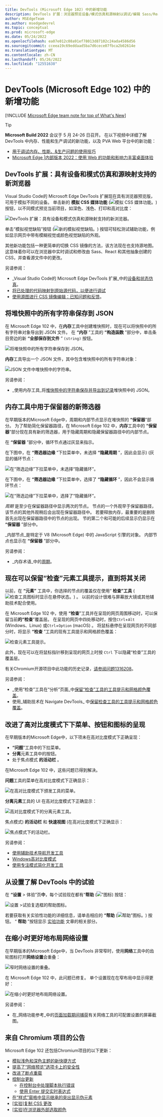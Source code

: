 ```yaml
---
title: DevTools (Microsoft Edge 102) 中的新增功能
description: DevTools 扩展：浏览器预览设备/模式仿真和源映射以调试/编辑 Sass/React。  将堆快照字符串保存到 JSON。  内存工具中的保留器筛选器。  检查工具提示持久性。  更好的高对比度显示。  试验具有“帮助”图标。  改进了网络工具布局。 以及更多。
author: MSEdgeTeam
ms.author: msedgedevrel
ms.topic: conceptual
ms.prod: microsoft-edge
ms.date: 05/24/2022
ms.openlocfilehash: ea07e012c08a91ef78013d87102c24ada4586d56
ms.sourcegitcommit: cceea19c69eddaad5ba7d6cece07fbca2b02614e
ms.translationtype: MT
ms.contentlocale: zh-CN
ms.lasthandoff: 05/26/2022
ms.locfileid: "12551638"
---
```

# <a name="whats-new-in-devtools-microsoft-edge-102"></a>DevTools (Microsoft Edge 102) 中的新增功能

[!INCLUDE [Microsoft Edge team note for top of What's New](../../includes/edge-whats-new-note.md)]

> [!TIP]
> **Microsoft Build 2022** 会议于 5 月 24-26 日召开。  在以下视频中详细了解 DevTools 中内存、性能和生产调试的新功能，以及 PVA Web 平台中的新功能：
> * [用于调试内存、性能、&生产问题的使用技巧](https://www.youtube.com/watch?v=hdrR0QwXpuc)
> * [Microsoft Edge |内部版本 2022：使用 Web 的功能和影响力丰富桌面体验](https://www.youtube.com/watch?v=ahO5nePl4BQ)


<!-- ====================================================================== -->
## <a name="devtools-extension-new-browser-with-device-and-mode-emulation-and-sourcemap-support"></a>DevTools 扩展：具有设备和模式仿真和源映射支持的新浏览器

<!-- Title: New browser preview and sourcemap support in Visual Studio Code -->
<!-- Subtitle: Emulate devices and different rendering modes and debug Sass/React. -->

Visual Studio Code的 Microsoft Edge DevTools 扩展现在具有浏览器预览版，可用于模拟不同的设备。  单击新的 **模拟 CSS 媒体功能** (![模拟 CSS 媒体功能。](devtools-102-images/emulate-css-media-features-button.png)) 按钮，以不同模式预览当前项目，如深色、浅色、打印和高对比度：

![DevTools 扩展：具有设备和模式仿真和源映射支持的新浏览器。](devtools-102-images/devtools-ext-new-browser.png)

单击“模拟视觉缺陷”按钮 (![新的**模拟视觉**缺陷。](devtools-102-images/emulate-vision-deficiencies-button.png)) 按钮可轻松测试辅助功能，例如显示网页中带有模糊视觉或颜色视觉缺陷的外观。

其他新功能包括一种更简单的切换 CSS 镜像的方法，该方法现在也支持源地图。  这意味着你可以在浏览器中实时调试和修改由 Sass、React 和其他抽象创建的 CSS，并查看源文件中的更改。

另请参阅：
* _Visual Studio Code的 Microsoft Edge DevTools 扩展_中的[设备和状态仿真](../../../../visual-studio-code/microsoft-edge-devtools-extension.md#device-and-state-emulation)。
* [将已处理的代码映射到原始源代码，以便进行调试](../../../javascript/source-maps.md)
* [使用源图进行 CSS 镜像编辑：已知问题和反馈](https://github.com/microsoft/vscode-edge-devtools/issues/965)。


<!-- ====================================================================== -->
## <a name="save-all-strings-from-a-heap-snapshot-to-json"></a>将堆快照中的所有字符串保存到 JSON

<!-- Title: Export string objects from a heap snapshot -->
<!-- Subtitle: Use the new "Save all to file" button to save string objects to a JSON file. -->

在 Microsoft Edge 102 中，在**内存**工具中创建堆快照时，现在可以将快照中的所有字符串对象导出到 JSON 文件。  在 **“内存** ”工具的 **“构造函数** ”部分中，单击条目旁边的新 **“全部保存到文件** ” `(string)` 按钮。

![将堆快照中的所有字符串保存到 JSON。](devtools-102-images/save-heap-snapshot-strings-json.png)

**内存**工具导出一个 JSON 文件，其中包含堆快照中的所有字符串对象：

![JSON 文件中堆快照中的字符串。](devtools-102-images/heap-snapshot-strings-json-file.png)

另请参阅：
* _使用内存工具_将[堆快照中的字符串保存并导出到记录](../../../memory-problems/heap-snapshots.md#save-and-export-strings-from-a-heap-snapshot-to-json)堆快照中的 JSON。


<!-- ====================================================================== -->
## <a name="new-filters-for-retainers-in-the-memory-tool"></a>内存工具中用于保留器的新筛选器

<!-- Title: Debug retainers more easily in the Memory tool -->
<!-- Subtitle: Use new filters in the Retainers section of a heap snapshot to simplify retainer paths. -->

在早期版本的Microsoft Edge中，周期和内部节点显示在堆快照的 **“保留器**”部分。
为了帮助简化保留器路径，在 Microsoft Edge 102 中，**内存**工具中的 **“保留器**”部分现在具有新的筛选器，用于隐藏周期和隐藏保留器路径中的内部节点。

在 **“保留器** ”部分中，循环节点通过灰显来指示。

在下图中，在 **“筛选器边缘** ”下拉菜单中，未选择 **“隐藏周期** ”，因此会显示)  (灰显的循环节点：

![在“筛选边缘”下拉菜单中，未选择“隐藏循环”。](devtools-102-images/filters-retainers-memory-tool-no-hide-cycled.png)

在下图中，在 **“筛选器边缘** ”下拉菜单中，选择了 **“隐藏循环** ”，因此不会显示循环节点：

![在“筛选边缘”下拉菜单中，选择了“隐藏循环”。](devtools-102-images/filters-retainers-memory-tool-hide-cycled.png)

_周期_ 是至少在保留器路径中显示两次的节点。
节点的一个外观早于保留器路径，该节点的其他外观稍后会出现在保留器路径中。
若要释放内存，最重要的是删除首先出现在保留器路径中的节点的出现。
节的第二个和可能的后续显示仍显示在 **“保留器** ”部分中。

_内部节点_是特定于 V8 (Microsoft Edge) 中的 JavaScript 引擎的对象。  内部节点也显示在 **“保留器** ”部分中。

另请参阅：
* _内存术语_中的[周期](../../../memory-problems/memory-101.md#cycles)。


<!-- ====================================================================== -->
## <a name="the-inspect-element-tooltip-can-now-be-persisted-until-you-dismiss-it"></a>现在可以保留“检查”元素工具提示，直到将其关闭

<!-- Title: Improving the Inspect element tooltip -->
<!-- Subtitle: The Inspect element tooltip now persists until you dismiss it, improving accessibility and ease of use. -->

以前，在 **“元素”** 工具中，你选择的节点的覆盖仅在使用“ **检查”工具** (![检查工具图标时显示在悬停状态。](../../../media/inspect-tool-icon-light-theme.png)) 。  以前的设计很难与屏幕放大镜或其他辅助技术配合使用。

在 Microsoft Edge 102 中，使用 **“检查**”工具并在呈现的网页周围移动时，可以保留当前**的“检查**”覆盖层。  在呈现的网页中四处移动时，按住`Ctrl`+`Alt` (Windows、Linux) 或`Ctrl`+`Option` (macOS) 。  将鼠标悬停在呈现网页的不同部分时，将显示 **“检查** ”工具的现有工具提示和网格颜色覆盖：

![检查元素工具提示。](devtools-102-images/inspect-element-tooltip-persists.png)

此外，现在可以在将鼠标指针移到呈现的网页上时按 `Ctrl` 下以隐藏“检查”工具的覆盖层。

有关Chromium开源项目中此功能的历史记录，[请参阅问题1316208](https://crbug.com/1316208)。

另请参阅：
*  _使用“检查”工具在“分析”页面_中[保留“检查”工具的工具提示和网格颜色覆盖](../../../css/inspect.md#persisting-the-inspect-tools-tooltip-and-grid-color-overlay)。
*  使用_辅助技术在 Navigate DevTools_ 中[保留检查工具的工具提示和网格颜色覆盖](../../../accessibility/navigation.md#persisting-the-inspect-tools-tooltip-and-grid-color-overlay)。


<!-- ====================================================================== -->
## <a name="improved-rendering-of-dropdown-menus-buttons-and-icons-in-high-contrast-mode"></a>改进了高对比度模式下下菜单、按钮和图标的呈现

<!-- Title: Accessibility improvements for high contrast mode -->
<!-- Subtitle: Dropdown menu in the Issues tool, buttons in the Detached Elements tool, and the activity bar in Focus Mode now display better in high contrast. -->

在早期版本的Microsoft Edge中，以下项未在高对比度模式下正确呈现：
*  **“问题**”工具中的下拉菜单。
*  **分离**元素工具中的按钮。
*  处于焦点模式 **的活动栏** 。

在Microsoft Edge 102 中，这些问题已得到解决。

**问题**工具的菜单在高对比度模式下正确显示：

![在高对比度模式下颁发工具的菜单。](devtools-102-images/high-contrast-issues-menus.png)

**分离元素**工具的 UI 在高对比度模式下正确显示：

![高对比度模式下的分离元素工具。](devtools-102-images/high-contrast-detached-elements.png)

焦点模式) **的活动栏** 和 **快速视图** (在高对比度模式下正确显示：

![焦点模式下的活动栏。](devtools-102-images/high-contrast-activity-bar.png)

另请参阅：
* [使用辅助技术导航开发工具](../../../accessibility/navigation.md)
* [Windows高对比度模式](/fluent-ui/web-components/design-system/high-contrast)
* [使用专注模式简化开发工具](../../../experimental-features/focus-mode.md)


<!-- ====================================================================== -->
## <a name="learn-about-experiments-in-devtools-from-settings"></a>从设置了解 DevTools 中的试验

<!-- Title: Help icons for Experiments checkboxes -->
<!-- Subtitle: In Settings > Experiments page, each experimental feature's checkbox has a Help (?) icon next to it for more information.. -->

在 **“设置** > 体验”页**中**，每个试验现在都有“**帮助** (![”图标](devtools-102-images/settings-experiments-help-icon.png)) 按钮：

![设置 >试验复选框的帮助图标。](devtools-102-images/settings-experiments-help-icons.png)

若要获取有关实验性功能的详细信息，请单击相应的 **“帮助** (![帮助”图标。](devtools-102-images/settings-experiments-help-icon.png)) 按钮。  “ **帮助** ”按钮显示 [实验功能](../../../experimental-features/index.md) 文章的相关部分。


<!-- ====================================================================== -->
## <a name="better-layout-of-network-settings-when-narrow"></a>在缩小时更好地布局网络设置

<!-- Title: Better support for the Network tool in narrow layouts -->
<!-- Subtitle: The settings in the Network tool no longer overlap when the DevTools are narrow. -->

在早期版本的Microsoft Edge中，当 DevTools 非常窄时，使用**网络**工具中的齿轮图标打开**网络设置**会重叠：

![窄时网络设置的重叠。](devtools-102-images/network-settings-narrow-overlap.png)

在 Microsoft Edge 102 中，此问题已修复。  单个设置现在在窄布局中显示得更好：

![在缩小时更好地布局网络设置。](devtools-102-images/network-settings-narrow-no-overlap.png)

另请参阅：
* 在_网络功能参考_中的[页面加载期间捕获](../../../network/reference.md#capture-screenshots-during-page-load)有关网络工具的可配置设置的屏幕截图。


<!-- ====================================================================== -->
## <a name="announcements-from-the-chromium-project"></a>来自 Chromium 项目的公告

Microsoft Edge 102 还包括Chromium项目的以下更新：

* [模拟浅色和深色主题的新快捷方式](https://developer.chrome.com/blog/new-in-devtools-102/#emulation)
* [提高了“网络预览”选项卡上的安全性](https://developer.chrome.com/blog/new-in-devtools-102/#network-preview)
* [改进了断点重载](https://developer.chrome.com/blog/new-in-devtools-102/#debugger)
* [控制台更新](https://developer.chrome.com/blog/new-in-devtools-102/#console)
   * [在控制台中处理脚本执行错误](https://developer.chrome.com/blog/new-in-devtools-102/#errors)
   * [使用 Enter 提交实时表达式](https://developer.chrome.com/blog/new-in-devtools-102/#live-expression)
* [在“样式”窗格中显示继承的突出显示伪元素](https://developer.chrome.com/blog/new-in-devtools-102/#pseudo)
* [[实验]复制 CSS 更改](https://developer.chrome.com/blog/new-in-devtools-102/#copy)
* [[实验]在浏览器外部选取颜色](https://developer.chrome.com/blog/new-in-devtools-102/#color-picker)


<!-- ====================================================================== -->
<!-- uncomment if content is copied from developer.chrome.com to this page -->

<!-- > [!NOTE]
> Portions of this page are modifications based on work created and [shared by Google](https://developers.google.com/terms/site-policies) and used according to terms described in the [Creative Commons Attribution 4.0 International License](https://creativecommons.org/licenses/by/4.0).
> The original page for announcements from the Chromium project is [What's New in DevTools (Chrome 102)](https://developer.chrome.com/blog/new-in-devtools-102) and is authored by [Jecelyn Yeen](https://developers.google.com/web/resources/contributors#jecelynyeen) (Developer advocate working on Chrome DevTools at Google). -->


<!-- ====================================================================== -->
<!-- uncomment if content is copied from developer.chrome.com to this page -->

<!-- [![Creative Commons License.](https://i.creativecommons.org/l/by/4.0/88x31.png)](https://creativecommons.org/licenses/by/4.0)
This work is licensed under a [Creative Commons Attribution 4.0 International License](https://creativecommons.org/licenses/by/4.0). -->
